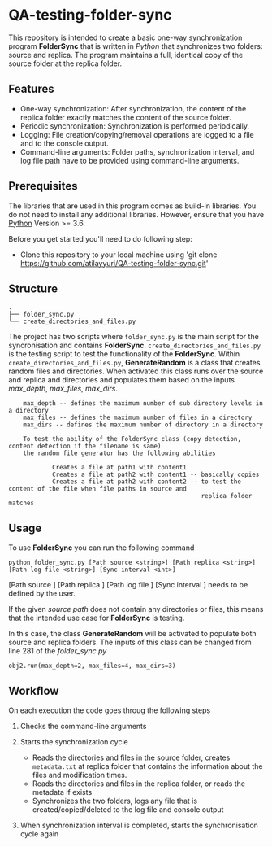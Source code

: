 # QA-testing-folder-sync

This repository is intended to create a basic one-way synchronization program **FolderSync** that is written in *Python* that synchronizes two folders: source and replica. 
The program maintains a full, identical copy of the source folder at the replica folder.

## Features

- One-way synchronization: After synchronization, the content of the replica folder exactly matches the content of the source folder.
- Periodic synchronization: Synchronization is performed periodically.
- Logging: File creation/copying/removal operations are logged to a file and to the console output.
- Command-line arguments: Folder paths, synchronization interval, and log file path have to be provided using command-line arguments.

## Prerequisites

The libraries that are used in this program comes as build-in libraries. You do not need to install any additional libraries. However, ensure that you have [Python](https://www.python.org/downloads/) Version >= 3.6.

Before you get started you'll need to do following step:

- Clone this repository to your local machine using 'git clone https://github.com/atilayyuri/QA-testing-folder-sync.git'

## Structure

```
.
├── folder_sync.py
└── create_directories_and_files.py

```

The project has two scripts where ```folder_sync.py``` is the main script for the syncronisation and contains **FolderSync**. ```create_directories_and_files.py``` is the testing script to test the functionality of the **FolderSync**. Within ```create_directories_and_files.py```, **GenerateRandom** is a class that creates random files and directories. When activated this class runs over the source and replica and directories and populates them based on the inputs *max_depth*, *max_files*, *max_dirs*.
    
```
    max_depth -- defines the maximum number of sub directory levels in a directory
    max_files -- defines the maximum number of files in a directory
    max_dirs -- defines the maximum number of directory in a directory

    To test the ability of the FolderSync class (copy detection, content detection if the filename is same)
    the random file generator has the following abilities

            Creates a file at path1 with content1
            Creates a file at path2 with content1 -- basically copies
            Creates a file at path2 with content2 -- to test the content of the file when file paths in source and
                                                     replica folder matches
```                                               

## Usage

To use **FolderSync** you can run the following command

```
python folder_sync.py [Path source <string>] [Path replica <string>] [Path log file <string>] [Sync interval <int>]
```

[Path source <string>] [Path replica <string>] [Path log file <string>] [Sync interval <int>] needs to be defined by the user.

If the given *source path* does not contain any directories or files, this means that the intended use case for **FolderSync** is testing. 

In this case, the class **GenerateRandom** will be activated to populate both source and replica folders. The inputs of this class can be changed from line 281 of the *folder_sync.py*

```
obj2.run(max_depth=2, max_files=4, max_dirs=3)
```
    
## Workflow
    
On each execution the code goes throug the following steps
    
1. Checks the command-line arguments
2. Starts the synchronization cycle
    
    * Reads the directories and files in the source folder, creates ```metadata.txt``` at replica folder that contains the information about the files and modification times.
    * Reads the directories and files in the replica folder, or reads the metadata if exists
    * Synchronizes the two folders, logs any file that is created/copied/deleted to the log file and console output
    
3. When synchronization interval is completed, starts the synchronisation cycle again
    


